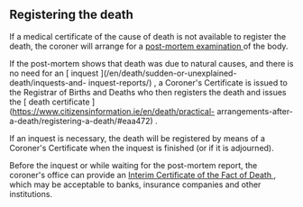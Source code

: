 ##  Registering the death

If a medical certificate of the cause of death is not available to register
the death, the coroner will arrange for a [ post-mortem examination
](/en/death/sudden-or-unexplained-death/postmortems/) of the body.

If the post-mortem shows that death was due to natural causes, and there is no
need for an [ inquest ](/en/death/sudden-or-unexplained-death/inquests-and-
inquest-reports/) , a Coroner's Certificate is issued to the Registrar of
Births and Deaths who then registers the death and issues the [ death
certificate ](https://www.citizensinformation.ie/en/death/practical-
arrangements-after-a-death/registering-a-death/#eaa472) .

If an inquest is necessary, the death will be registered by means of a
Coroner's Certificate when the inquest is finished (or if it is adjourned).

Before the inquest or while waiting for the post-mortem report, the coroner's
office can provide an [ Interim Certificate of the Fact of Death
](https://www.gov.ie/en/service/71844-get-an-interim-death-certificate/) ,
which may be acceptable to banks, insurance companies and other institutions.
